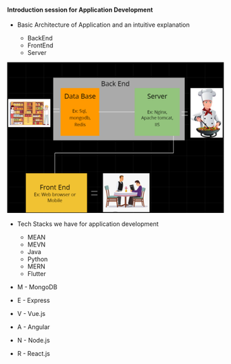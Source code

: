#### Introduction session for Application Development

* Basic Architecture of Application and an intuitive explanation

  * BackEnd
  * FrontEnd
  * Server
 
![Architecture](architecture.png)

* Tech Stacks we have for application development
  * MEAN
  * MEVN
  * Java
  * Python
  * MERN
  * Flutter

* M - MongoDB
* E - Express
* V - Vue.js
* A - Angular
* N - Node.js
* R - React.js
